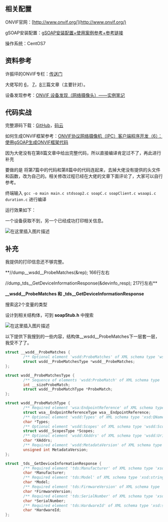 ## 相关配置

ONVIF官网：[http://www.onvif.org/](http://www.onvif.org/)

gSOAP安装配置：[gSOAP安装配置+使用案例参考+参考链接](https://blog.csdn.net/Ikaros_521/article/details/103232677)

操作系统：CentOS7

## 资料参考

许振坪的ONVIF专栏：[传送门](https://blog.csdn.net/benkaoya/category_6924052.html)

大佬写的 [6](https://blog.csdn.net/benkaoya/article/details/72466827)， [7](https://blog.csdn.net/benkaoya/article/details/72476120)，[8](https://blog.csdn.net/benkaoya/article/details/72476787)三篇文章（主要针对）。

设备发现参考：[ONVIF 设备发现（网络摄像头）——实例笔记](https://blog.csdn.net/Ikaros_521/article/details/103361177)


## 代码实战

完整源码下载：[GitHub](https://github.com/Ikaros-521/ONVIF_gSOAP_Get-basic-information-of-equipment)，[码云](https://gitee.com/ikaros-521/ONVIF_gSOAP_Get-basic-information-of-equipment)

如何生成ONVIF框架参考：[ONVIF协议网络摄像机（IPC）客户端程序开发（6）：使用gSOAP生成ONVIF框架代码](https://blog.csdn.net/benkaoya/article/details/72466827)

因为大佬没有在第8篇文章中给出完整代码，所以直接编译肯定过不了，再此进行补充

要做的是 将第7篇中的代码和第8篇中的代码连起来，去掉大佬没有提供的头文件和函数，改为自己的。相关修改过程已经在大佬的文章下面评论了，大家可以自行参考。

终端输入 `gcc -o main main.c stdsoap2.c soapC.c soapClient.c wsaapi.c duration.c` 进行编译

运行效果如下：

一个设备获取不到，另一个已经成功打印相关信息。

![在这里插入图片描述](https://img-blog.csdnimg.cn/20191204160917518.png?x-oss-process=image/watermark,type_ZmFuZ3poZW5naGVpdGk,shadow_10,text_aHR0cHM6Ly9ibG9nLmNzZG4ubmV0L0lrYXJvc181MjE=,size_16,color_FFFFFF,t_70)

## 补充

我提供的打印信息还不够完整。

**//dump__wsdd__ProbeMatches(&rep); 166行左右

//dump_tds__GetDeviceInformationResponse(&devinfo_resp); 217行左右** 

 **__wsdd__ProbeMatches 和 _tds__GetDeviceInformationResponse**
 
搜索这2个变量的类型

设计到相关结构体，可到 **soapStub.h** 中搜索

![在这里插入图片描述](https://img-blog.csdnimg.cn/20191204161153799.png)


以下提供下我搜到的一些内容，结构体__wsdd__ProbeMatches下一层套一层，我受不了了。

```c
struct __wsdd__ProbeMatches {
        /** Optional element 'wsdd:ProbeMatches' of XML schema type 'wsdd:ProbeMatchesType' */
        struct wsdd__ProbeMatchesType *wsdd__ProbeMatches;
};
```

```c
struct wsdd__ProbeMatchesType {
        /** Sequence of elements 'wsdd:ProbeMatch' of XML schema type 'wsdd:ProbeMatchType' stored in dynamic array ProbeMatch of length __sizeProbeMatch */
        int __sizeProbeMatch;
        struct wsdd__ProbeMatchType *ProbeMatch;
};
```

```c
struct wsdd__ProbeMatchType {
        /** Required element 'wsa:EndpointReference' of XML schema type 'wsa:EndpointReference' */
        struct wsa__EndpointReferenceType wsa__EndpointReference;
        /** Optional element 'wsdd:Types' of XML schema type 'xsd:QName' */
        char *Types;
        /** Optional element 'wsdd:Scopes' of XML schema type 'wsdd:ScopesType' */
        struct wsdd__ScopesType *Scopes;
        /** Optional element 'wsdd:XAddrs' of XML schema type 'wsdd:UriListType' */
        char *XAddrs;
        /** Required element 'wsdd:MetadataVersion' of XML schema type 'xsd:unsignedInt' */
        unsigned int MetadataVersion;
};
```

```c
struct _tds__GetDeviceInformationResponse {
        /** Required element 'tds:Manufacturer' of XML schema type 'xsd:string' */
        char *Manufacturer;
        /** Required element 'tds:Model' of XML schema type 'xsd:string' */
        char *Model;
        /** Required element 'tds:FirmwareVersion' of XML schema type 'xsd:string' */
        char *FirmwareVersion;
        /** Required element 'tds:SerialNumber' of XML schema type 'xsd:string' */
        char *SerialNumber;
        /** Required element 'tds:HardwareId' of XML schema type 'xsd:string' */
        char *HardwareId;
};
```
